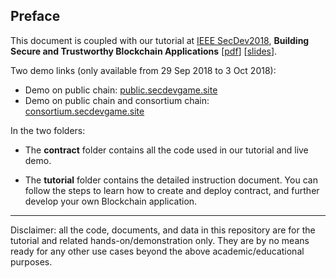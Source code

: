 
## Preface
This document is coupled with our tutorial at [IEEE SecDev2018](https://secdev.ieee.org/2018/agenda/), **Building Secure and Trustworthy Blockchain Applications** [[pdf](https://secdev.ieee.org/wp-content/uploads/2018/09/SecDev-Tutorial-Building-Secure-Consortium.pdf)] [[slides](https://www.dropbox.com/s/uzc43xhjul160i0/secdev2018-slides.pdf?dl=0)].

Two demo links (only available from 29 Sep 2018 to 3 Oct 2018):

* Demo on public chain: [public.secdevgame.site](https://public.secdevgame.site)
* Demo on public chain and consortium chain: [consortium.secdevgame.site](https://consortium.secdevgame.site)

In the two folders:

* The **contract** folder contains all the code used in our tutorial and live demo.

* The **tutorial** folder contains the detailed instruction document. You can follow the steps to learn how to create and deploy contract, and further develop your own Blockchain application.

------
Disclaimer: all the code, documents, and data in this repository are for the tutorial and related hands-on/demonstration only. They are by no means ready for any other use cases beyond the above academic/educational purposes.
